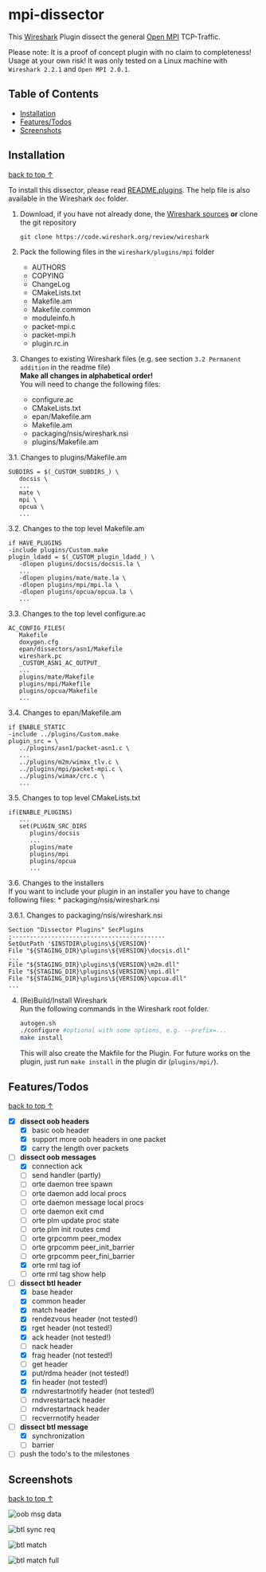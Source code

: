 # <a name="top"></a> mpi-dissector

This [Wireshark](https://www.wireshark.org/) Plugin dissect the general [Open MPI](http://www.open-mpi.org/) TCP-Traffic.

Please note: It is a proof of concept plugin with no claim to completeness! Usage at your own risk! It was only tested on a Linux machine with `Wireshark 2.2.1` and `Open MPI 2.0.1`.

## Table of Contents

* [Installation](#Installation)
* [Features/Todos](#Features)
* [Screenshots](#Screenshots)

## <a name="Installation"></a>Installation ##
[back to top ↑](#top)

To install this dissector, please read [README.plugins](https://code.wireshark.org/review/gitweb?p=wireshark.git;a=blob_plain;f=doc/README.plugins). The help file is also available in the Wireshark `doc` folder.

1. Download, if you have not already done, the [Wireshark sources](https://www.wireshark.org/download.html) **or** clone the git repository

   ```
   git clone https://code.wireshark.org/review/wireshark
   ```

2. Pack the following files in the `wireshark/plugins/mpi` folder
   * AUTHORS
   * COPYING
   * ChangeLog
   * CMakeLists.txt
   * Makefile.am
   * Makefile.common
   * moduleinfo.h
   * packet-mpi.c
   * packet-mpi.h
   * plugin.rc.in

3. Changes to existing Wireshark files (e.g. see section `3.2 Permanent addition` in the readme file)  <br />
   **Make all changes in alphabetical order!**<br />
   You will need to change the following files:
	  * configure.ac
	  * CMakeLists.txt
	  * epan/Makefile.am
	  * Makefile.am
	  * packaging/nsis/wireshark.nsi
	  * plugins/Makefile.am


 3.1. Changes to plugins/Makefile.am
   
   ```
   SUBDIRS = $(_CUSTOM_SUBDIRS_) \
      docsis \
      ...
      mate \
      mpi \
      opcua \
      ...
   ```

   
 3.2. Changes to the top level Makefile.am

   ```
   if HAVE_PLUGINS
   -include plugins/Custom.make
   plugin_ldadd = $(_CUSTOM_plugin_ldadd_) \
      -dlopen plugins/docsis/docsis.la \
      ...
      -dlopen plugins/mate/mate.la \
      -dlopen plugins/mpi/mpi.la \
      -dlopen plugins/opcua/opcua.la \
      ...
   ```
   
 3.3. Changes to the top level configure.ac

   ```
   AC_CONFIG_FILES(
      Makefile
      doxygen.cfg
      epan/dissectors/asn1/Makefile
      wireshark.pc
      _CUSTOM_ASN1_AC_OUTPUT_
      ...
      plugins/mate/Makefile
      plugins/mpi/Makefile
      plugins/opcua/Makefile
      ...
   ```
   
 3.4. Changes to epan/Makefile.am

   ```
   if ENABLE_STATIC
   -include ../plugins/Custom.make
   plugin_src = \
      ../plugins/asn1/packet-asn1.c \
      ...
      ../plugins/m2m/wimax_tlv.c \
      ../plugins/mpi/packet-mpi.c \
      ../plugins/wimax/crc.c \
      ...
   ```
 3.5. Changes to top level CMakeLists.txt

   ```
   if(ENABLE_PLUGINS)
      ...
      set(PLUGIN_SRC_DIRS
         plugins/docsis
         ...
         plugins/mate
         plugins/mpi
         plugins/opcua
         ...
   ```
 3.6. Changes to the installers   <br />
 If you want to include your plugin in an installer you have to change following files:
	 * packaging/nsis/wireshark.nsi


  3.6.1. Changes to packaging/nsis/wireshark.nsi

   ```
   Section "Dissector Plugins" SecPlugins             
   ;-------------------------------------------       
   SetOutPath '$INSTDIR\plugins\${VERSION}'           
   File "${STAGING_DIR}\plugins\${VERSION}\docsis.dll"
   ...
   File "${STAGING_DIR}\plugins\${VERSION}\m2m.dll"  
   File "${STAGING_DIR}\plugins\${VERSION}\mpi.dll"  
   File "${STAGING_DIR}\plugins\${VERSION}\opcua.dll"
   ...
   ```

4. (Re)Build/Install Wireshark<br />
   Run the following commands in the Wireshark root folder.<br />

   ```bash
   autogen.sh
   ./configure #optional with some options, e.g. --prefix=...
   make install
   ```
   
   This will also create the Makfile for the Plugin. For future works on the plugin, just run `make install` in the plugin dir (`plugins/mpi/`).


## <a name="Features"></a>Features/Todos ##
[back to top ↑](#top)

* [x] **dissect oob headers**
    * [x] basic oob header
    * [x] support more oob headers in one packet
    * [x] carry the length over packets
* [ ] **dissect oob messages**
    * [x] connection ack
    * [ ] send handler (partly)
    * [ ] orte daemon tree spawn
    * [ ] orte daemon add local procs
    * [ ] orte daemon message local procs
    * [ ] orte daemon exit cmd
    * [ ] orte plm update proc state
    * [ ] orte plm init routes cmd
    * [ ] orte grpcomm peer\_modex
    * [ ] orte grpcomm peer\_init\_barrier
    * [ ] orte grpcomm peer\_fini\_barrier
    * [x] orte rml tag iof
    * [ ] orte rml tag show help
* [ ] **dissect btl header**
    * [x] base header
    * [x] common header
    * [x] match header
    * [x] rendezvous header (not tested!)
    * [x] rget header (not tested!)
    * [x] ack header (not tested!)
    * [ ] nack header
    * [x] frag header (not tested!)
    * [ ] get header
    * [x] put/rdma header (not tested!)
    * [x] fin header (not tested!)
    * [x] rndvrestartnotify header (not tested!)
    * [ ] rndvrestartack header
    * [ ] rndvrestartnack header
    * [ ] recverrnotify header
* [ ] **dissect btl message**
    * [x] synchronization
    * [ ] barrier
* [ ] push the todo's to the milestones

## <a name="Screenshots"></a>Screenshots ##
[back to top ↑](#top)

![oob msg data](https://raw.githubusercontent.com/juhulian/mpi-dissector/master/screenshots/wireshark-oob-msg.png "oob message data")

![btl sync req](https://raw.githubusercontent.com/juhulian/mpi-dissector/master/screenshots/wireshark-sync.png "btl synchronization request")

![btl match](https://raw.githubusercontent.com/juhulian/mpi-dissector/master/screenshots/wireshark-match.png "btl match")

![btl match full](https://raw.githubusercontent.com/juhulian/mpi-dissector/master/screenshots/wireshark-match-full.png "btl match full")
